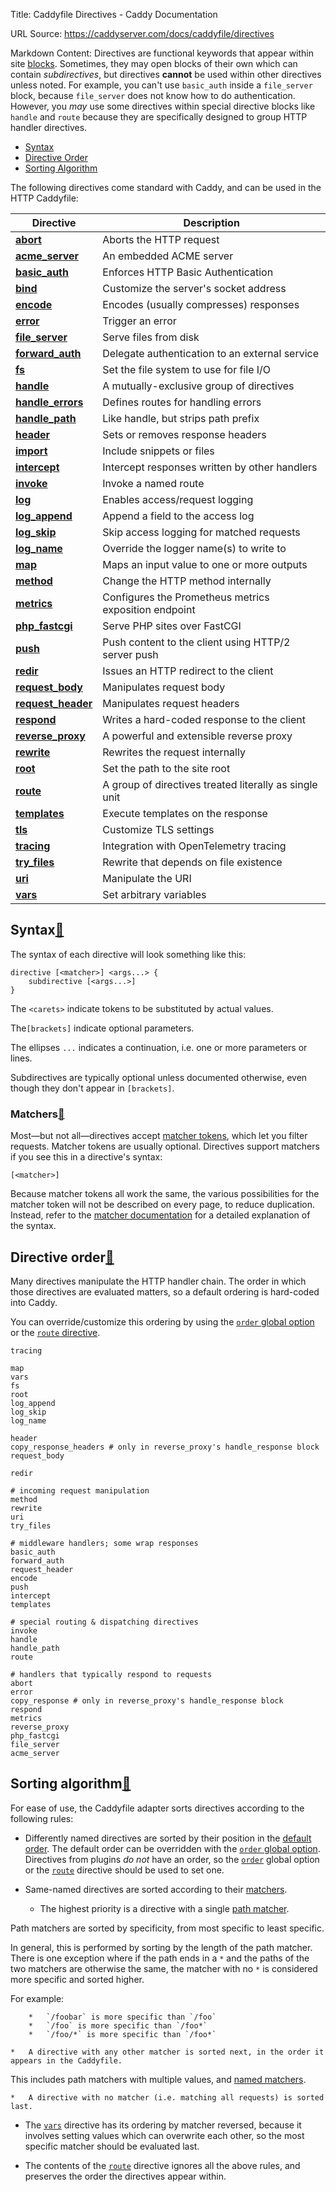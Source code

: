 Title: Caddyfile Directives - Caddy Documentation

URL Source: https://caddyserver.com/docs/caddyfile/directives

Markdown Content:
Directives are functional keywords that appear within site [blocks](https://caddyserver.com/docs/caddyfile/concepts#blocks). Sometimes, they may open blocks of their own which can contain _subdirectives_, but directives **cannot** be used within other directives unless noted. For example, you can't use `basic_auth` inside a `file_server` block, because `file_server` does not know how to do authentication. However, you _may_ use some directives within special directive blocks like `handle` and `route` because they are specifically designed to group HTTP handler directives.

*   [Syntax](https://caddyserver.com/docs/caddyfile/directives#syntax)
*   [Directive Order](https://caddyserver.com/docs/caddyfile/directives#directive-order)
*   [Sorting Algorithm](https://caddyserver.com/docs/caddyfile/directives#sorting-algorithm)

The following directives come standard with Caddy, and can be used in the HTTP Caddyfile:

| Directive | Description |
| --- | --- |
| **[abort](https://caddyserver.com/docs/caddyfile/directives/abort)** | Aborts the HTTP request |
| **[acme_server](https://caddyserver.com/docs/caddyfile/directives/acme_server)** | An embedded ACME server |
| **[basic_auth](https://caddyserver.com/docs/caddyfile/directives/basic_auth)** | Enforces HTTP Basic Authentication |
| **[bind](https://caddyserver.com/docs/caddyfile/directives/bind)** | Customize the server's socket address |
| **[encode](https://caddyserver.com/docs/caddyfile/directives/encode)** | Encodes (usually compresses) responses |
| **[error](https://caddyserver.com/docs/caddyfile/directives/error)** | Trigger an error |
| **[file_server](https://caddyserver.com/docs/caddyfile/directives/file_server)** | Serve files from disk |
| **[forward_auth](https://caddyserver.com/docs/caddyfile/directives/forward_auth)** | Delegate authentication to an external service |
| **[fs](https://caddyserver.com/docs/caddyfile/directives/fs)** | Set the file system to use for file I/O |
| **[handle](https://caddyserver.com/docs/caddyfile/directives/handle)** | A mutually-exclusive group of directives |
| **[handle_errors](https://caddyserver.com/docs/caddyfile/directives/handle_errors)** | Defines routes for handling errors |
| **[handle_path](https://caddyserver.com/docs/caddyfile/directives/handle_path)** | Like handle, but strips path prefix |
| **[header](https://caddyserver.com/docs/caddyfile/directives/header)** | Sets or removes response headers |
| **[import](https://caddyserver.com/docs/caddyfile/directives/import)** | Include snippets or files |
| **[intercept](https://caddyserver.com/docs/caddyfile/directives/intercept)** | Intercept responses written by other handlers |
| **[invoke](https://caddyserver.com/docs/caddyfile/directives/invoke)** | Invoke a named route |
| **[log](https://caddyserver.com/docs/caddyfile/directives/log)** | Enables access/request logging |
| **[log_append](https://caddyserver.com/docs/caddyfile/directives/log_append)** | Append a field to the access log |
| **[log_skip](https://caddyserver.com/docs/caddyfile/directives/log_skip)** | Skip access logging for matched requests |
| **[log_name](https://caddyserver.com/docs/caddyfile/directives/log_name)** | Override the logger name(s) to write to |
| **[map](https://caddyserver.com/docs/caddyfile/directives/map)** | Maps an input value to one or more outputs |
| **[method](https://caddyserver.com/docs/caddyfile/directives/method)** | Change the HTTP method internally |
| **[metrics](https://caddyserver.com/docs/caddyfile/directives/metrics)** | Configures the Prometheus metrics exposition endpoint |
| **[php_fastcgi](https://caddyserver.com/docs/caddyfile/directives/php_fastcgi)** | Serve PHP sites over FastCGI |
| **[push](https://caddyserver.com/docs/caddyfile/directives/push)** | Push content to the client using HTTP/2 server push |
| **[redir](https://caddyserver.com/docs/caddyfile/directives/redir)** | Issues an HTTP redirect to the client |
| **[request_body](https://caddyserver.com/docs/caddyfile/directives/request_body)** | Manipulates request body |
| **[request_header](https://caddyserver.com/docs/caddyfile/directives/request_header)** | Manipulates request headers |
| **[respond](https://caddyserver.com/docs/caddyfile/directives/respond)** | Writes a hard-coded response to the client |
| **[reverse_proxy](https://caddyserver.com/docs/caddyfile/directives/reverse_proxy)** | A powerful and extensible reverse proxy |
| **[rewrite](https://caddyserver.com/docs/caddyfile/directives/rewrite)** | Rewrites the request internally |
| **[root](https://caddyserver.com/docs/caddyfile/directives/root)** | Set the path to the site root |
| **[route](https://caddyserver.com/docs/caddyfile/directives/route)** | A group of directives treated literally as single unit |
| **[templates](https://caddyserver.com/docs/caddyfile/directives/templates)** | Execute templates on the response |
| **[tls](https://caddyserver.com/docs/caddyfile/directives/tls)** | Customize TLS settings |
| **[tracing](https://caddyserver.com/docs/caddyfile/directives/tracing)** | Integration with OpenTelemetry tracing |
| **[try_files](https://caddyserver.com/docs/caddyfile/directives/try_files)** | Rewrite that depends on file existence |
| **[uri](https://caddyserver.com/docs/caddyfile/directives/uri)** | Manipulate the URI |
| **[vars](https://caddyserver.com/docs/caddyfile/directives/vars)** | Set arbitrary variables |

Syntax[🔗](https://caddyserver.com/docs/caddyfile/directives#syntax "Direct link")
----------------------------------------------------------------------------------

The syntax of each directive will look something like this:

```
directive [<matcher>] <args...> {
	subdirective [<args...>]
}
```

The `<carets>` indicate tokens to be substituted by actual values.

The`[brackets]` indicate optional parameters.

The ellipses `...` indicates a continuation, i.e. one or more parameters or lines.

Subdirectives are typically optional unless documented otherwise, even though they don't appear in `[brackets]`.

### Matchers[🔗](https://caddyserver.com/docs/caddyfile/directives#matchers "Direct link")

Most—but not all—directives accept [matcher tokens](https://caddyserver.com/docs/caddyfile/matchers#syntax), which let you filter requests. Matcher tokens are usually optional. Directives support matchers if you see this in a directive's syntax:

```
[<matcher>]
```

Because matcher tokens all work the same, the various possibilities for the matcher token will not be described on every page, to reduce duplication. Instead, refer to the [matcher documentation](https://caddyserver.com/docs/caddyfile/matchers) for a detailed explanation of the syntax.

Directive order[🔗](https://caddyserver.com/docs/caddyfile/directives#directive-order "Direct link")
----------------------------------------------------------------------------------------------------

Many directives manipulate the HTTP handler chain. The order in which those directives are evaluated matters, so a default ordering is hard-coded into Caddy.

You can override/customize this ordering by using the [`order` global option](https://caddyserver.com/docs/caddyfile/options#order) or the [`route` directive](https://caddyserver.com/docs/caddyfile/directives/route).

```
tracing

map
vars
fs
root
log_append
log_skip
log_name

header
copy_response_headers # only in reverse_proxy's handle_response block
request_body

redir

# incoming request manipulation
method
rewrite
uri
try_files

# middleware handlers; some wrap responses
basic_auth
forward_auth
request_header
encode
push
intercept
templates

# special routing & dispatching directives
invoke
handle
handle_path
route

# handlers that typically respond to requests
abort
error
copy_response # only in reverse_proxy's handle_response block
respond
metrics
reverse_proxy
php_fastcgi
file_server
acme_server
```

Sorting algorithm[🔗](https://caddyserver.com/docs/caddyfile/directives#sorting-algorithm "Direct link")
--------------------------------------------------------------------------------------------------------

For ease of use, the Caddyfile adapter sorts directives according to the following rules:

*   Differently named directives are sorted by their position in the [default order](https://caddyserver.com/docs/caddyfile/directives#directive-order). The default order can be overridden with the [`order` global option](https://caddyserver.com/docs/caddyfile/options). Directives from plugins _do not_ have an order, so the [`order`](https://caddyserver.com/docs/caddyfile/options) global option or the [`route`](https://caddyserver.com/docs/caddyfile/directives/route) directive should be used to set one.

*   Same-named directives are sorted according to their [matchers](https://caddyserver.com/docs/caddyfile/matchers#syntax).

    *   The highest priority is a directive with a single [path matcher](https://caddyserver.com/docs/caddyfile/matchers#path-matchers).

Path matchers are sorted by specificity, from most specific to least specific.

In general, this is performed by sorting by the length of the path matcher. There is one exception where if the path ends in a `*` and the paths of the two matchers are otherwise the same, the matcher with no `*` is considered more specific and sorted higher.

For example:

        *   `/foobar` is more specific than `/foo`
        *   `/foo` is more specific than `/foo*`
        *   `/foo/*` is more specific than `/foo*`

    *   A directive with any other matcher is sorted next, in the order it appears in the Caddyfile.

This includes path matchers with multiple values, and [named matchers](https://caddyserver.com/docs/caddyfile/matchers#named-matchers).

    *   A directive with no matcher (i.e. matching all requests) is sorted last.

*   The [`vars`](https://caddyserver.com/docs/caddyfile/directives/vars) directive has its ordering by matcher reversed, because it involves setting values which can overwrite each other, so the most specific matcher should be evaluated last.

*   The contents of the [`route`](https://caddyserver.com/docs/caddyfile/directives/route) directive ignores all the above rules, and preserves the order the directives appear within.
